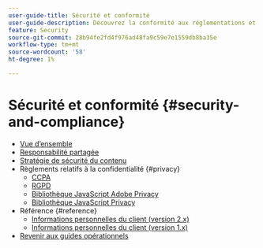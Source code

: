 ```yaml
---
user-guide-title: Sécurité et conformité
user-guide-description: Découvrez la conformité aux réglementations et les responsabilités du marché pour la maintenance d’un projet Adobe Commerce sécurisé.
feature: Security
source-git-commit: 28b94fe2fd4f976ad48fa9c59e7e1559db8ba35e
workflow-type: tm+mt
source-wordcount: '58'
ht-degree: 1%

---
```



# Sécurité et conformité {#security-and-compliance}

- [Vue d’ensemble](overview.md)
- [Responsabilité partagée](shared-responsibility.md)
- [Stratégie de sécurité du contenu](content-security-policy.md)
- Règlements relatifs à la confidentialité {#privacy}
   - [CCPA](privacy/ccpa.md)
   - [RGPD](privacy/gdpr.md)
   - [Bibliothèque JavaScript Adobe Privacy](privacy/adobe-javascript-library.md)
   - [Bibliothèque JavaScript Privacy](privacy/javascript-library.md)
- Référence {#reference}
   - [Informations personnelles du client (version 2.x)](privacy/data-m2.md)
   - [Informations personnelles du client (version 1.x)](privacy/data-m1.md)
- [Revenir aux guides opérationnels](https://experienceleague.adobe.com/docs/commerce-operations/operational-guides/home.html)
